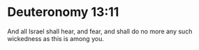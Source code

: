 # Deuteronomy 13:11

And all Israel shall hear, and fear, and shall do no more any such wickedness as this is among you.